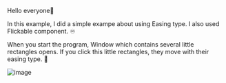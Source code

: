 Hello everyone💞

In this example, I did a simple exampe about using Easing type. I also used Flickable component. ♾️

When you start the program, Window which contains several little rectangles opens. If you click this little rectangles, they move with their easing type. 🚙

![image](https://github.com/user-attachments/assets/f3dadaba-1ff3-411c-bd79-ab498c169317)

